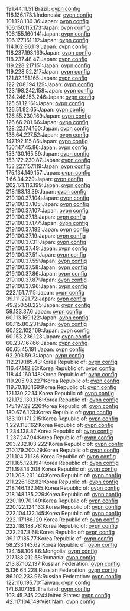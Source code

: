 191.44.11.51:Brazil: [ovpn config](vpn/191_44_11_51.ovpn)  
118.136.173.1:Indonesia: [ovpn config](vpn/118_136_173_1.ovpn)  
101.128.136.36:Japan: [ovpn config](vpn/101_128_136_36.ovpn)  
106.150.115.173:Japan: [ovpn config](vpn/106_150_115_173.ovpn)  
106.155.160.141:Japan: [ovpn config](vpn/106_155_160_141.ovpn)  
106.177.161.112:Japan: [ovpn config](vpn/106_177_161_112.ovpn)  
114.162.86.119:Japan: [ovpn config](vpn/114_162_86_119.ovpn)  
118.237.193.169:Japan: [ovpn config](vpn/118_237_193_169.ovpn)  
118.237.48.47:Japan: [ovpn config](vpn/118_237_48_47.ovpn)  
119.228.217.151:Japan: [ovpn config](vpn/119_228_217_151.ovpn)  
119.228.52.217:Japan: [ovpn config](vpn/119_228_52_217.ovpn)  
121.82.151.165:Japan: [ovpn config](vpn/121_82_151_165.ovpn)  
122.208.194.129:Japan: [ovpn config](vpn/122_208_194_129.ovpn)  
123.198.242.158:Japan: [ovpn config](vpn/123_198_242_158.ovpn)  
124.246.153.246:Japan: [ovpn config](vpn/124_246_153_246.ovpn)  
125.51.12.161:Japan: [ovpn config](vpn/125_51_12_161.ovpn)  
126.51.92.65:Japan: [ovpn config](vpn/126_51_92_65.ovpn)  
126.55.230.169:Japan: [ovpn config](vpn/126_55_230_169.ovpn)  
126.66.201.66:Japan: [ovpn config](vpn/126_66_201_66.ovpn)  
128.22.174.160:Japan: [ovpn config](vpn/128_22_174_160.ovpn)  
138.64.227.52:Japan: [ovpn config](vpn/138_64_227_52.ovpn)  
147.192.115.86:Japan: [ovpn config](vpn/147_192_115_86.ovpn)  
150.147.45.86:Japan: [ovpn config](vpn/150_147_45_86.ovpn)  
153.130.165.59:Japan: [ovpn config](vpn/153_130_165_59.ovpn)  
153.172.230.87:Japan: [ovpn config](vpn/153_172_230_87.ovpn)  
153.227.157.119:Japan: [ovpn config](vpn/153_227_157_119.ovpn)  
175.134.149.157:Japan: [ovpn config](vpn/175_134_149_157.ovpn)  
1.66.34.229:Japan: [ovpn config](vpn/1_66_34_229.ovpn)  
202.171.116.199:Japan: [ovpn config](vpn/202_171_116_199.ovpn)  
218.183.13.39:Japan: [ovpn config](vpn/218_183_13_39.ovpn)  
219.100.37.104:Japan: [ovpn config](vpn/219_100_37_104.ovpn)  
219.100.37.105:Japan: [ovpn config](vpn/219_100_37_105.ovpn)  
219.100.37.107:Japan: [ovpn config](vpn/219_100_37_107.ovpn)  
219.100.37.13:Japan: [ovpn config](vpn/219_100_37_13.ovpn)  
219.100.37.177:Japan: [ovpn config](vpn/219_100_37_177.ovpn)  
219.100.37.182:Japan: [ovpn config](vpn/219_100_37_182.ovpn)  
219.100.37.19:Japan: [ovpn config](vpn/219_100_37_19.ovpn)  
219.100.37.31:Japan: [ovpn config](vpn/219_100_37_31.ovpn)  
219.100.37.49:Japan: [ovpn config](vpn/219_100_37_49.ovpn)  
219.100.37.51:Japan: [ovpn config](vpn/219_100_37_51.ovpn)  
219.100.37.55:Japan: [ovpn config](vpn/219_100_37_55.ovpn)  
219.100.37.58:Japan: [ovpn config](vpn/219_100_37_58.ovpn)  
219.100.37.86:Japan: [ovpn config](vpn/219_100_37_86.ovpn)  
219.100.37.87:Japan: [ovpn config](vpn/219_100_37_87.ovpn)  
219.100.37.96:Japan: [ovpn config](vpn/219_100_37_96.ovpn)  
222.151.7.115:Japan: [ovpn config](vpn/222_151_7_115.ovpn)  
39.111.221.72:Japan: [ovpn config](vpn/39_111_221_72.ovpn)  
49.250.58.225:Japan: [ovpn config](vpn/49_250_58_225.ovpn)  
59.133.37.6:Japan: [ovpn config](vpn/59_133_37_6.ovpn)  
60.113.169.122:Japan: [ovpn config](vpn/60_113_169_122.ovpn)  
60.115.80.231:Japan: [ovpn config](vpn/60_115_80_231.ovpn)  
60.122.102.169:Japan: [ovpn config](vpn/60_122_102_169.ovpn)  
60.153.236.123:Japan: [ovpn config](vpn/60_153_236_123.ovpn)  
60.237.167.66:Japan: [ovpn config](vpn/60_237_167_66.ovpn)  
60.65.45.191:Japan: [ovpn config](vpn/60_65_45_191.ovpn)  
92.203.59.3:Japan: [ovpn config](vpn/92_203_59_3.ovpn)  
112.219.185.43:Korea Republic of: [ovpn config](vpn/112_219_185_43.ovpn)  
116.47.142.83:Korea Republic of: [ovpn config](vpn/116_47_142_83.ovpn)  
118.44.160.148:Korea Republic of: [ovpn config](vpn/118_44_160_148.ovpn)  
119.205.93.227:Korea Republic of: [ovpn config](vpn/119_205_93_227.ovpn)  
119.70.186.169:Korea Republic of: [ovpn config](vpn/119_70_186_169.ovpn)  
121.130.22.14:Korea Republic of: [ovpn config](vpn/121_130_22_14.ovpn)  
121.172.130.136:Korea Republic of: [ovpn config](vpn/121_172_130_136.ovpn)  
175.197.22.226:Korea Republic of: [ovpn config](vpn/175_197_22_226.ovpn)  
180.67.6.123:Korea Republic of: [ovpn config](vpn/180_67_6_123.ovpn)  
183.101.171.215:Korea Republic of: [ovpn config](vpn/183_101_171_215.ovpn)  
1.229.118.162:Korea Republic of: [ovpn config](vpn/1_229_118_162.ovpn)  
1.234.138.87:Korea Republic of: [ovpn config](vpn/1_234_138_87.ovpn)  
1.237.247.94:Korea Republic of: [ovpn config](vpn/1_237_247_94.ovpn)  
203.232.103.222:Korea Republic of: [ovpn config](vpn/203_232_103_222.ovpn)  
210.179.200.29:Korea Republic of: [ovpn config](vpn/210_179_200_29.ovpn)  
211.104.71.136:Korea Republic of: [ovpn config](vpn/211_104_71_136.ovpn)  
211.185.128.194:Korea Republic of: [ovpn config](vpn/211_185_128_194.ovpn)  
211.198.13.208:Korea Republic of: [ovpn config](vpn/211_198_13_208.ovpn)  
211.203.231.140:Korea Republic of: [ovpn config](vpn/211_203_231_140.ovpn)  
211.226.182.82:Korea Republic of: [ovpn config](vpn/211_226_182_82.ovpn)  
218.146.132.145:Korea Republic of: [ovpn config](vpn/218_146_132_145.ovpn)  
218.148.135.229:Korea Republic of: [ovpn config](vpn/218_148_135_229.ovpn)  
220.119.70.149:Korea Republic of: [ovpn config](vpn/220_119_70_149.ovpn)  
220.122.124.133:Korea Republic of: [ovpn config](vpn/220_122_124_133.ovpn)  
222.104.132.145:Korea Republic of: [ovpn config](vpn/222_104_132_145.ovpn)  
222.117.186.129:Korea Republic of: [ovpn config](vpn/222_117_186_129.ovpn)  
222.118.188.78:Korea Republic of: [ovpn config](vpn/222_118_188_78.ovpn)  
222.237.8.68:Korea Republic of: [ovpn config](vpn/222_237_8_68.ovpn)  
39.117.185.77:Korea Republic of: [ovpn config](vpn/39_117_185_77.ovpn)  
58.233.143.62:Korea Republic of: [ovpn config](vpn/58_233_143_62.ovpn)  
124.158.106.86:Mongolia: [ovpn config](vpn/124_158_106_86.ovpn)  
217.138.212.58:Romania: [ovpn config](vpn/217_138_212_58.ovpn)  
213.87.102.137:Russian Federation: [ovpn config](vpn/213_87_102_137.ovpn)  
5.136.64.228:Russian Federation: [ovpn config](vpn/5_136_64_228.ovpn)  
86.102.233.96:Russian Federation: [ovpn config](vpn/86_102_233_96.ovpn)  
122.116.195.70:Taiwan: [ovpn config](vpn/122_116_195_70.ovpn)  
171.6.107.159:Thailand: [ovpn config](vpn/171_6_107_159.ovpn)  
103.45.245.224:United States: [ovpn config](vpn/103_45_245_224.ovpn)  
42.117.104.149:Viet Nam: [ovpn config](vpn/42_117_104_149.ovpn)  
